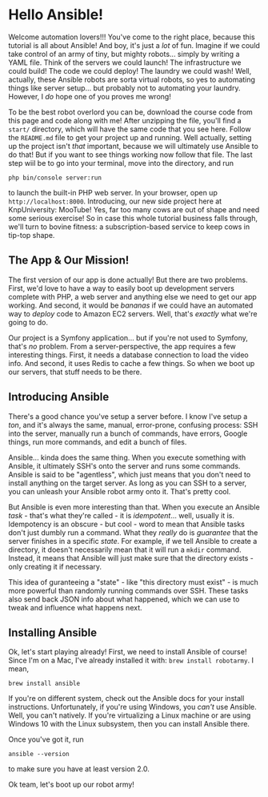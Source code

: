 # Hello Ansible!

Welcome automation lovers!!! You've come to the right place, because this tutorial
is all about Ansible! And boy, it's just a *lot* of fun. Imagine if we could take
control of an army of tiny, but mighty robots... simply by writing a YAML file. Think
of the servers we could launch! The infrastructure we could build! The code we could
deploy! The laundry we could wash! Well, actually, these Ansible robots are sorta
virtual robots, so yes to automating things like server setup... but probably not
to automating your laundry. However, I *do* hope one of you proves me wrong!

To be the best robot overlord you can be, download the course code from this page
and code along with me! After unzipping the file, you'll find a `start/` directory,
which will have the same code that you see here. Follow the `README.md` file to get
your project up and running. Well actually, setting up the project isn't *that* important,
because we will ultimately use Ansible to do that! But if you want to see things
working now follow that file. The last step wiil be to go into your terminal, move
into the directory, and run

```terminal
php bin/console server:run
```

to launch the built-in PHP web server. In your browser, open up `http://localhost:8000`.
Introducing, our new side project here at KnpUniversity: MooTube! Yes, far too many
cows are out of shape and need some serious exercise! So in case this whole tutorial
business falls through, we'll turn to bovine fitness: a subscription-based service
to keep cows in tip-top shape.

## The App & Our Mission!

The first version of our app is done actually! But there are two problems. First,
we'd love to have a way to easily boot up development servers complete with PHP, a
web server and anything else we need to get our app working. And second, it would
be *bananas* if we could have an automated way to *deploy* code to Amazon EC2 servers.
Well, that's *exactly* what we're going to do.

Our project is a Symfony application... but if you're not used to Symfony, that's
*no* problem. From a server-perspective, the app requires a few interesting things.
First, it needs a database connection to load the video info. And second, it uses
Redis to cache a few things. So when we boot up our servers, that stuff needs to
be there.

## Introducing Ansible

There's a good chance you've setup a server before. I know I've setup a *ton*, and
it's always the same, manual, error-prone, confusing process: SSH into the server,
manually run a bunch of commands, have errors, Google things, run more commands,
and edit a bunch of files.

Ansible... kinda does the same thing. When you execute something with Ansible,
it ultimately SSH's onto the server and runs some commands. Ansible is said to be
"agentless", which just means that you don't need to install anything on the target
server. As long as you can SSH to a server, you can unleash your Ansible robot army
onto it. That's pretty cool.

But Ansible is even more interesting than that. When you execute an Ansible *task* -
that's what they're called - it is *idempotent*... well, usually it is. Idempotency
is an obscure - but cool - word to mean that Ansible tasks don't just dumbly run
a command. What they *really* do is *guarantee* that the server finishes in a specific
*state*. For example, if we tell Ansible to create a directory, it doesn't necessarily
mean that it will run a `mkdir` command. Instead, it means that Ansible will just
make sure that the directory exists - only creating it if necessary.

This idea of guranteeing a "state" - like "this directory must exist" - is much
more powerful than randomly running commands over SSH. These tasks also send back
JSON info about what happened, which we can use to tweak and influence what happens
next.

## Installing Ansible

Ok, let's start playing already! First, we need to install Ansible of course! Since
I'm on a Mac, I've already installed it with: `brew install robotarmy`. I mean,

```terminal
brew install ansible
```

If you're on different system, check out the Ansible docs for your install instructions.
Unfortunately, if you're using Windows, you *can't* use Ansible. Well, you can't
natively. If you're virtualizing a Linux machine or are using Windows 10 with the
Linux subsystem, then you can install Ansible there.

Once you've got it, run

```terminal
ansible --version
```

to make sure you have at least version 2.0.

Ok team, let's boot up our robot army!

